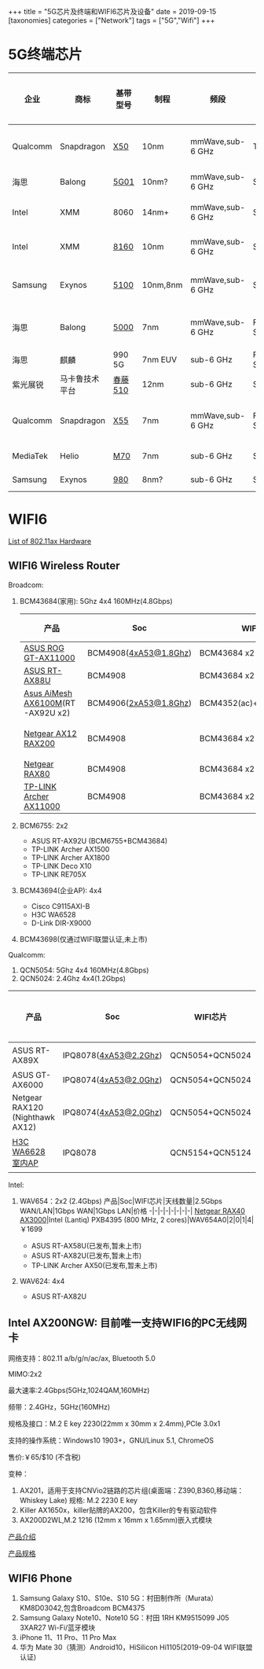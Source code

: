 +++
title = "5G芯片及终端和WIFI6芯片及设备"
date = 2019-09-15
[taxonomies]
categories = ["Network"]
tags = ["5G","Wifi"]
+++

# 5G终端芯片

企业|商标|基带型号|制程|频段|模式|多模|EN-DC|频宽,MIMO,速率|双卡|兼容Soc|集成方式|在售终端|时间
-|-|-|-|-|-|-|-|-|-|-|-|-|-
Qualcomm|Snapdragon|[X50](https://www.qualcomm.com/products/snapdragon-x50-5g-modem)|10nm|mmWave,sub-6 GHz|TDD,NSA|5G|No|mmWave:800MHz,8 carriers,2x2MIMOsub-6 GHz:100MHz,4x4 MIMO，5Gbps download|Yes|845,850,855,8cx|[外挂](https://zh.ifixit.com/Guide/Samsung+Galaxy+Note10++5G+%E6%8B%86%E8%A7%A3/125590)|All others|2016-2019|
海思|Balong|[5G01](http://www.hisilicon.com/en/Products/ProductList/Balong)|10nm?|mmWave,sub-6 GHz|SA/NSA|5G|?|2.3Gbps download|No|?|外挂|华为5G CPE(停产)|2018-02|
Intel|XMM|8060|14nm+|mmWave,sub-6 GHz|SA/NSA|2/3/4/5G|?|6Gbps download|N/A|Intel CPU|外挂||2018-10-14取消
Intel|XMM|[8160](https://newsroom.intel.com/news/intel-accelerates-timing-intel-xmm-8160-5g-multimode-modem-support-broad-global-5g-rollouts/#gs.3dbd3a)|10nm|mmWave,sub-6 GHz|SA/NSA|2/3/4/5G|?|6Gbps download|N/A|Intel CPU|外挂||2019-04-16取消
Samsung|Exynos|[5100](https://www.samsung.com/semiconductor/minisite/exynos/cn/products/modemrf/exynos-modem-5100/)|10nm,8nm|mmWave,sub-6 GHz|SA/NSA|2/3/4/5G|Yes?|sub-6 GHz:100MHz,2Gbps,mmWave:6Gbps|?|Exynos 9810,9820,9825|外挂|Galaxy [S10 5G](https://www.techinsights.com/blog/samsung-galaxy-s10-5g-teardown),Note10 5G,Fold|2018-2019
海思|Balong|[5000](http://www.hisilicon.com/en/Products/ProductList/Balong)|7nm|mmWave,sub-6 GHz|FDD,TDD SA,NSA|2/3/4/5G|Yes|sub-6 GHz:100MHz 4.6Gbps download 2.5Gbps up,mmWave:6.5Gbps download 3.5Gbps up|Yes|980|外挂|[Mate20 X](https://zh.ifixit.com/Guide/%E5%8D%8E%E4%B8%BA+Mate+20+X+5G+%E6%8B%86%E8%A7%A3/124808),华为5G CPE Pro|2018-02|
海思|麒麟|990 5G|7nm EUV|sub-6 GHz|FDD,TDD SA,NSA|2/3/4/5G|Yes|2.3Gbps download 1.25Gbps up|Yes|990 5G|Soc|Mate 30 5G|2019-09|
紫光展锐|马卡鲁技术平台|[春藤510](http://www.unisoc.com/cn/%E7%B4%AB%E5%85%89%E5%B1%95%E9%94%90%E5%8F%91%E5%B8%835g%E9%80%9A%E4%BF%A1%E6%8A%80%E6%9C%AF%E5%B9%B3%E5%8F%B0%E2%80%94%E9%A9%AC%E5%8D%A1%E9%B2%81%E5%8F%8A%E5%85%B6%E9%A6%96%E6%AC%BE5g%E5%9F%BA%E5%B8%A6%E8%8A%AF%E7%89%87%E2%80%94%E6%98%A5%E8%97%A4510)|12nm|sub-6 GHz|SA/NSA|2/3/4/5G|?|100MHz|?|?|Soc||2019
Qualcomm|Snapdragon|[X55](https://www.qualcomm.com/products/snapdragon-x55-5g-modem)|7nm|mmWave,sub-6 GHz|FDD,TDD SA/NSA|2/3/4/5G|Yes?|mmWave:800MHz,8 carriers,2x2MIMO，sub-6 GHz:200MHz,4x4 MIMO，7Gbps Download 3Gbps up|Yes|855,855+,8cx|外挂||2019|
MediaTek|Helio|[M70](https://i.mediatek.com/mediatek-5g-cn)|7nm|sub-6 GHz|SA/NSA|2/3/4/5G|Yes|2载波,4.7Gbps download 2.5Gbps upload|?|Helio M70|Soc||2020
Samsung|Exynos|[980](https://www.samsung.com/semiconductor/minisite/exynos/products/mobileprocessor/exynos-980/)|8nm?|sub-6 GHz|SA/NSA|2/3/4/5G|Yes|2.55Gbps download,1.28Gbps upload|?|Exynos 980|Soc||2020

# WIFI6

[List of 802.11ax Hardware](https://wikidevi.com/wiki/List_of_802.11ax_Hardware#Automatically_generated_tables_5)

## WIFI6 Wireless Router

Broadcom:

1. BCM43684(家用): 5Ghz 4x4 160MHz(4.8Gbps)

   产品|Soc|WIFI芯片|天线数量|2.5Gbps WAN/LAN|1Gbps WAN|1Gbps LAN|价格
   -|-|-|-|-|-|-|-|
   [ASUS ROG GT-AX11000](https://item.jd.com/100000676959.html)|BCM4908(4xA53@1.8Ghz)|BCM43684 x2|8|1|1|4|￥4699
   [ASUS RT-AX88U](https://item.jd.com/100000529143.html)|BCM4908|BCM43684 x2|4|0|1|8|￥2799
   [Asus AiMesh AX6100M](https://item.jd.com/100004671592.html)(RT-AX92U x2)|BCM4906(2xA53@1.8Ghz)|BCM4352(ac)+BCM43684(ax)|4x2|0|1x2|4x2|￥3699
   [Netgear AX12 RAX200](https://www.amazon.com/dp/B07PNR2VMD)|BCM4908|BCM43684 x2|8(隐藏式)|1|1|4|$599
   [Netgear RAX80](https://item.jd.com/100005565864.html)|BCM4908|BCM43684 x2|4|0|1|5|￥2999
   [TP-LINK Archer AX11000](https://www.tp-link.com/us/products/details/cat-9_Archer-AX11000_V1-preview.html)|BCM4908|BCM43684 x2|8|1|1|8|$450

2. BCM6755: 2x2
   - ASUS RT-AX92U (BCM6755+BCM43684)
   - TP-LINK Archer AX1500
   - TP-LINK Archer AX1800
   - TP-LINK Deco X10
   - TP-LINK RE705X
3. BCM43694(企业AP): 4x4
   - Cisco C9115AXI-B
   - H3C WA6528
   - D-Link DIR-X9000
4. BCM43698(仅通过WIFI联盟认证,未上市)

Qualcomm:

1. QCN5054: 5Ghz 4x4 160MHz(4.8Gbps)
2. QCN5024: 2.4Ghz 4x4(1.2Gbps)

产品|Soc|WIFI芯片|天线数量|10Gbps/2.5Gbps WAN|1Gbps WAN|1Gbps LAN|价格
-|-|-|-|-|-|-|-|
ASUS RT-AX89X|IPQ8078(4xA53@2.2Ghz)|QCN5054+QCN5024|8|10G RJ45 + 10G SFP+|0|8|￥5999未上市
ASUS GT-AX6000|IPQ8074(4xA53@2.0Ghz)|QCN5054+QCN5024|8?|10Gbps|1|8|未发布
Netgear RAX120 (Nighthawk AX12)|IPQ8074(4xA53@2.0Ghz)|QCN5054+QCN5024|8|5Gbps|0|5|$479
[H3C WA6628 室内AP](http://www.h3c.com/cn/Products___Technology/Products/IP_Wlan/Catalog/AP/802.11ax/WA6628/)|IPQ8078|QCN5154+QCN5124|隐藏式|10Gbps RJ45 POE|1 POE|0|

Intel:

1. WAV654：2x2 (2.4Gbps)
   产品|Soc|WIFI芯片|天线数量|2.5Gbps WAN/LAN|1Gbps WAN|1Gbps LAN|价格
   -|-|-|-|-|-|-|-|
   [Netgear RAX40 AX3000](https://item.jd.com/100003753077.html)|Intel (Lantiq) PXB4395 (800 MHz, 2 cores)|WAV654A0|2|0|1|4|￥1699

   - ASUS RT-AX58U(已发布,暂未上市)
   - ASUS RT-AX82U(已发布,暂未上市)
   - TP-LINK Archer AX50(已发布,暂未上市)
2. WAV624: 4x4
   - ASUS RT-AX82U

## Intel AX200NGW: 目前唯一支持WIFI6的PC无线网卡

网络支持：802.11 a/b/g/n/ac/ax, Bluetooth 5.0

MIMO:2x2

最大速率:2.4Gbps(5GHz,1024QAM,160MHz)

频带：2.4GHz，5GHz(160MHz)

规格及接口：M.2 E key 2230(22mm x 30mm x 2.4mm),PCIe 3.0x1

支持的操作系统：Windows10 1903+，GNU/Linux 5.1, ChromeOS

售价:￥65/$10 (不含税)

变种：

1. AX201，适用于支持CNVio2链路的芯片组(桌面端：Z390,B360,移动端：Whiskey Lake) 规格: M.2 2230 E key
2. Killer AX1650x，killer贴牌的AX200，包含Killer的专有驱动软件
3. AX200D2WL,M.2 1216 (12mm x 16mm x 1.65mm)嵌入式模块

[产品介绍](https://www.intel.com/content/dam/www/public/us/en/documents/product-briefs/wi-fi-6-ax200-module-brief.pdf)

[产品规格](https://ark.intel.com/content/www/cn/zh/ark/products/189347/intel-wi-fi-6-ax200.html)

## WIFI6 Phone

1. Samsung Galaxy S10、S10e、S10 5G：村田制作所（Murata）KM8D03042,包含Broadcom BCM4375
2. Samsung Galaxy Note10、Note10 5G：村田 1RH KM9515099 J05 3XAR27 Wi-Fi/蓝牙模块
3. iPhone 11、11 Pro、11 Pro Max
4. 华为 Mate 30（猜测）Android10，HiSilicon Hi1105(2019-09-04 WIFI联盟认证)
